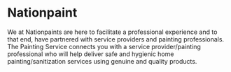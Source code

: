 # Nationpaint
We at Nationpaints are here to facilitate a professional experience and to that end, have partnered with service providers and painting professionals. The Painting Service connects you with a service provider/painting professional who will help deliver safe and hygienic home painting/sanitization services using genuine and quality products.
